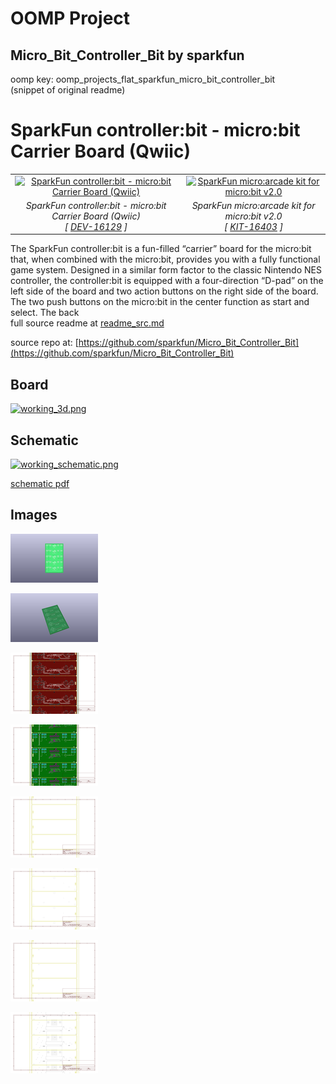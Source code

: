 # OOMP Project  
## Micro_Bit_Controller_Bit  by sparkfun  
  
oomp key: oomp_projects_flat_sparkfun_micro_bit_controller_bit  
(snippet of original readme)  
  
SparkFun controller:bit - micro:bit Carrier Board (Qwiic)  
========================================  
  
<table class="table table-hover table-striped table-bordered">  
  <tr align="center">  
   <td><a href="https://www.sparkfun.com/products/16129"><img src="https://cdn.sparkfun.com//assets/parts/1/4/7/8/5/16129-SparkFun_controller-bit_-_micro-bit_Carrier_Board__Qwiic_-01.jpg" alt="SparkFun controller:bit - micro:bit Carrier Board (Qwiic)"></a></td>  
   <td><a href="https://www.sparkfun.com/products/16403"><img src="https://cdn.sparkfun.com//assets/parts/1/5/1/3/4/16403-SparkFun_micro-arcade_kit_for_micro-bit_v2.0-03.jpg" alt="SparkFun micro:arcade kit for micro:bit v2.0  
"></a></td>  
  </tr>  
  <tr align="center">  
   <td><i>SparkFun controller:bit - micro:bit Carrier Board (Qwiic)<br /> [ <a href="https://www.sparkfun.com/products/16129">DEV-16129</a> ]</i></td>  
   <td><i>SparkFun micro:arcade kit for micro:bit v2.0 <br />[ <a href="https://www.sparkfun.com/products/16403">KIT-16403</a> ]</i></td>  
  </tr>  
</table>  
  
  
The SparkFun controller:bit is a fun-filled “carrier” board for the micro:bit that, when combined with the micro:bit, provides you with a fully functional game system. Designed in a similar form factor to the classic Nintendo NES controller, the controller:bit is equipped with a four-direction “D-pad” on the left side of the board and two action buttons on the right side of the board. The two push buttons on the micro:bit in the center function as start and select. The back  
  full source readme at [readme_src.md](readme_src.md)  
  
source repo at: [https://github.com/sparkfun/Micro_Bit_Controller_Bit](https://github.com/sparkfun/Micro_Bit_Controller_Bit)  
## Board  
  
[![working_3d.png](working_3d_600.png)](working_3d.png)  
## Schematic  
  
[![working_schematic.png](working_schematic_600.png)](working_schematic.png)  
  
[schematic pdf](working_schematic.pdf)  
## Images  
  
[![working_3D_bottom.png](working_3D_bottom_140.png)](working_3D_bottom.png)  
  
[![working_3D_top.png](working_3D_top_140.png)](working_3D_top.png)  
  
[![working_assembly_page_01.png](working_assembly_page_01_140.png)](working_assembly_page_01.png)  
  
[![working_assembly_page_02.png](working_assembly_page_02_140.png)](working_assembly_page_02.png)  
  
[![working_assembly_page_03.png](working_assembly_page_03_140.png)](working_assembly_page_03.png)  
  
[![working_assembly_page_04.png](working_assembly_page_04_140.png)](working_assembly_page_04.png)  
  
[![working_assembly_page_05.png](working_assembly_page_05_140.png)](working_assembly_page_05.png)  
  
[![working_assembly_page_06.png](working_assembly_page_06_140.png)](working_assembly_page_06.png)  
